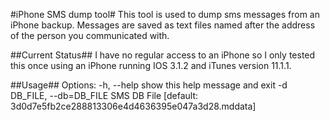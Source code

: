 #iPhone SMS dump tool#
This tool is used to dump sms messages from an iPhone backup. Messages are saved as text files named after the address of the person you communicated with.

##Current Status##
I have no regular access to an iPhone so I only tested this once using an iPhone running IOS 3.1.2 and iTunes version 11.1.1.

##Usage##
Options:
	  -h, --help            show this help message and exit
	  -d DB_FILE, --db=DB_FILE
	                        SMS DB File [default: 3d0d7e5fb2ce288813306e4d4636395e047a3d28.mddata]


